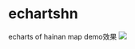 # echartshn
echarts  of hainan map
demo效果
![](https://user-gold-cdn.xitu.io/2018/9/2/16599e8629c726a7?w=1279&h=575&f=png&s=80689)
